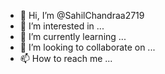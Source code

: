 - 👋 Hi, I’m @SahilChandraa2719
- 👀 I’m interested in ... 
- 🌱 I’m currently learning ...
- 💞️ I’m looking to collaborate on ...
- 📫 How to reach me ...

<!---
SahilChandraa2719/SahilChandraa2719 is a ✨ special ✨ repository because its `README.md` (this file) appears on your GitHub profile.
You can click the Preview link to take a look at your changes.
--->
